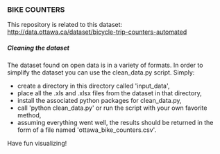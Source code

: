 ### BIKE COUNTERS ###

This repository is related to this dataset: http://data.ottawa.ca/dataset/bicycle-trip-counters-automated

##### Cleaning the dataset #####
The dataset found on open data is in a variety of formats. In order to simplify the dataset you can use the 
clean_data.py script. Simply:

- create a directory in this directory called 'input_data', 
- place all the .xls and .xlsx files from the dataset in that directory, 
- install the associated python packages for clean_data.py,
- call 'python clean_data.py' or run the script with your own favorite method, 
- assuming everything went well, the results should be returned in the form of a file named 'ottawa_bike_counters.csv'.

Have fun visualizing!